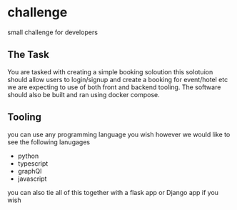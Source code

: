 # challenge

small challenge for developers

## The Task

You are tasked with creating a simple booking soloution this solotuion should allow users to login/signup and create a booking for event/hotel etc we are expecting to use of both front and backend tooling. The software should also be built and ran using docker compose. 

## Tooling
you can use any programming language you wish however we would like to see the following lanugages 
- python
- typescript
- graphQl
- javascript 

you can also tie all of this together with a flask app or Django app if you wish
